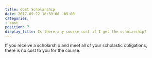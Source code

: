 ```yaml
---
title: Cost Scholarship
date: 2017-09-22 16:39:00 -05:00
categories:
- cost
position: 7
display_title: Is there any course cost if I get the scholarship?
---
```


If you receive a scholarship and meet all of your scholastic obligations, there is no cost to you for the course.
